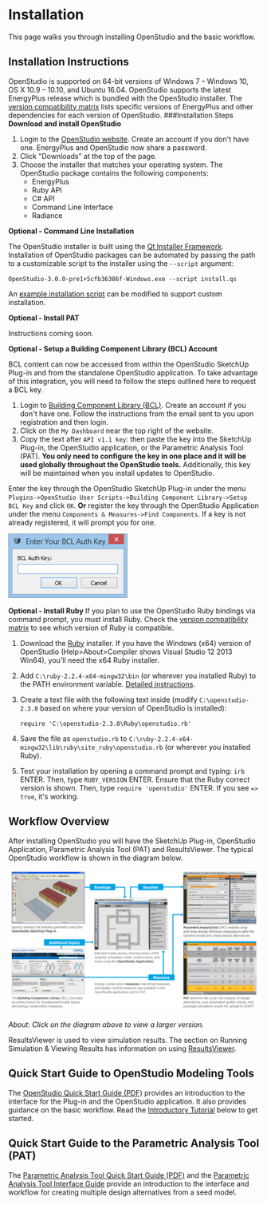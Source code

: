 <h1>Installation</h1>
This page walks you through installing OpenStudio and the basic workflow.

## Installation Instructions
OpenStudio is supported on 64-bit versions of Windows 7 &ndash; Windows 10, OS X 10.9 &ndash; 10.10, and Ubuntu 16.04.
OpenStudio supports the latest EnergyPlus release which is bundled with the OpenStudio installer. The [version compatibility matrix](https://github.com/NREL/OpenStudio/wiki/OpenStudio-Version-Compatibility-Matrix) lists specific versions of EnergyPlus and other dependencies for each version of OpenStudio.
###Installation Steps
__Download and install OpenStudio__

1. Login to the [OpenStudio website](https://www.openstudio.net/downloads). Create an account if you don't have one. EnergyPlus and OpenStudio now share a password.
2. Click "Downloads" at the top of the page.
3. Choose the installer that matches your operating system. The OpenStudio package contains the following components:
    - EnergyPlus
    - Ruby API
    - C# API
    - Command Line Interface
    - Radiance

__Optional - Command Line Installation__

The OpenStudio installer is built using the [Qt Installer Framework](https://doc.qt.io/qtinstallerframework/index.html).  Installation of OpenStudio packages can be automated by passing the path to a customizable script to the installer using the `--script` argument:

```
OpenStudio-3.0.0-pre1+5cfb36386f-Windows.exe --script install.qs
```

An [example installation script](https://raw.githubusercontent.com/NREL/OpenStudio/develop/install.qs) can be modified to support custom installation.

__Optional - Install PAT__

Instructions coming soon.

__Optional - Setup a Building Component Library (BCL) Account__

BCL content can now be accessed from within the OpenStudio SketchUp Plug-in and from the standalone OpenStudio application. To take advantage of this integration, you will need to follow the steps outlined here to request a BCL key.

1. Login to [Building Component Library (BCL)](https://bcl.nrel.gov/). Create an account if you don't have one. Follow the instructions from the email sent to you upon registration and then login.
2. Click on the `My Dashboard` near the top right of the website.
3. Copy the text after `API v1.1 key`: then paste the key into the SketchUp Plug-in, the OpenStudio application, or the Parametric Analysis Tool (PAT). __You only need to configure the key in one place and it will be used globally throughout the OpenStudio tools.__ Additionally, this key will be maintained when you install updates to OpenStudio.

Enter the key through the OpenStudio SketchUp Plug-in under the menu `Plugins->OpenStudio User Scripts->Building Component Library->Setup BCL Key` and click `OK`. __Or__ register the key through the OpenStudio Application under the menu `Components & Measures->Find Components`. If a key is not already registered, it will prompt you for one.

![Key request dialog](img/bcl_key_request.png)

__Optional - Install Ruby__
If you plan to use the OpenStudio Ruby bindings via command prompt, you must install Ruby. Check the [version compatibility matrix](https://github.com/NREL/OpenStudio/wiki/OpenStudio-Version-Compatibility-Matrix) to see which version of Ruby is compatible.

1. Download the [Ruby](http://rubyinstaller.org/downloads/) installer.  If you have the Windows (x64) version of OpenStudio (Help>About>Compiler shows Visual Studio 12 2013 Win64), you'll need the x64 Ruby installer.
2. Add `C:\ruby-2.2.4-x64-mingw32\bin` (or wherever you installed Ruby) to the PATH environment variable. [Detailed instructions](http://geekswithblogs.net/renso/archive/2009/10/21/how-to-set-the-windows-path-in-windows-7.aspx).
3. Create a text file with the following text inside (modify `C:\openstudio-2.3.0` based on where your version of OpenStudio is installed):

    ```
    require 'C:\openstudio-2.3.0\Ruby\openstudio.rb'
    ```

4. Save the file as `openstudio.rb` to `C:\ruby-2.2.4-x64-mingw32\lib\ruby\site_ruby\openstudio.rb` (or wherever you installed Ruby).
5. Test your installation by opening a command prompt and typing: `irb` ENTER.  Then, type `RUBY_VERSION` ENTER.  Ensure that the Ruby correct version is shown.  Then, type `require 'openstudio'` ENTER.  If you see `=> true`, it's working.

## Workflow Overview
After installing OpenStudio you will have the SketchUp Plug-in, OpenStudio Application, Parametric Analysis Tool (PAT) and ResultsViewer. The typical OpenStudio workflow is shown in the diagram below.

[![Workflow Diagram](img/workflow_diagram.png "Click to view")](img/workflow_diagram.png)

*About: Click on the diagram above to view a larger version.*

ResultsViewer is used to view simulation results. The section on Running Simulation & Viewing Results has information on using [ResultsViewer](../../tutorials/running_your_simulation/#using-resultsviewer).

## Quick Start Guide to OpenStudio Modeling Tools
The [OpenStudio Quick Start Guide (PDF)](img/pdfs/openstudio_interface_quickstart.pdf) provides an introduction to the interface for the Plug-in and the OpenStudio application. It also provides guidance on the basic workflow. Read the [Introductory Tutorial](#introductory-tutorial) below to get started.

## Quick Start Guide to the Parametric Analysis Tool (PAT)
The [Parametric Analysis Tool Quick Start Guide (PDF)](img/pdfs/PAT-Quick_Start_Guide.pdf) and the [Parametric Analysis Tool Interface Guide](../reference/parametric_studies.md) provide an introduction to the interface and workflow for creating multiple design alternatives from a seed model.

